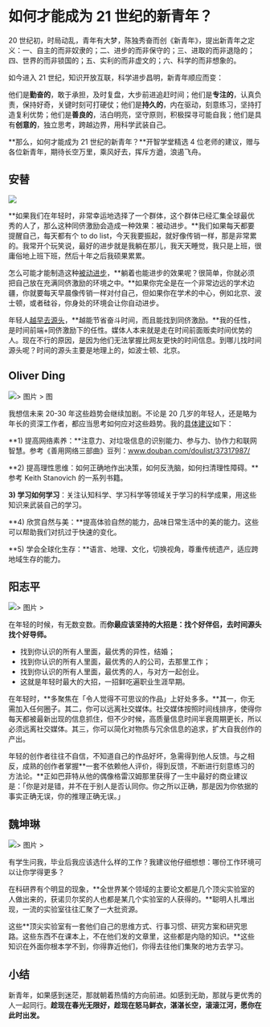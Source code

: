 # 如何才能成为 21 世纪的新青年？

20 世纪初，时局动乱，青年有大梦，陈独秀奋而创《新青年》，提出新青年之定义：一、自主的而非奴隶的；二、进步的而非保守的；三、进取的而非退隐的；四、世界的而非锁国的；五、实利的而非虚文的；六、科学的而非想象的。

如今进入 21 世纪，知识开放互联，科学进步昌明，新青年顺应而变：

他们是**勤奋的**，敢于承担，及时复盘，大步前进追赶时间；他们是**专注的**，认真负责，保持好奇，关键时刻可打硬仗；他们是**持久的**，内在驱动，刻意练习，坚持打造复利优势；他们是**善良的**，洁白明亮，坚守原则，积极探寻可能自我；他们是具有**创意的**，独立思考，跨越边界，用科学武装自己。

**那么，如何才能成为 21 世纪的新青年？**开智学堂精选 4 位老师的建议，赠与各位新青年，期待长空万里，乘风好去，挥斥方遒，浪遏飞舟。


## 安替

![](http://mmbiz.qpic.cn/mmbiz_png/ice5enJHe2TiaoNibHmWWOd3nmqn8AsLQS7Jj1xFtQZRuXOypZbH5aibNOMz4YsRIxAJlvugu5ciakgqv4Xz9gv5Qeg/640?wx_fmt=png&wxfrom=5&wx_lazy=1&tp=webp)

**如果我们在年轻时，非常幸运地选择了一个群体，这个群体已经汇集全球最优秀的人了，那么这种同侪激励会造成一种效果：被动进步。**我们如果每天都要提醒自己，每天都有个 to do list，今天我要振起，就好像传销一样，那是非常累的。我常开个玩笑说，最好的进步就是我躺在那儿，我天天睡觉，我只是上班，很庸俗地上班下班，然后十年之后我硕果累累。

怎么可能才能制造这种[被动进步](https://mp.weixin.qq.com/s?__biz=MzA4ODM4ODQ3MQ==&mid=2651928968&idx=1&sn=b5a0c4692195d425d6b35f644c7a9844&scene=4#wechat_redirect)，**躺着也能进步的效果呢？很简单，你就必须把自己放在充满同侪激励的环境之中。**如果你完全是在一个非常边远的学术边疆，你就要每天早晨像传销一样对付自己，但如果你在学术的中心，例如北京、波士顿，或者硅谷，你身处的环境会让你自动进步。

年轻人[越早去源头](https://mp.weixin.qq.com/s?__biz=MzA4ODM4ODQ3MQ==&mid=2651929192&idx=1&sn=c37d8bec0788f863e087fc68b4fd2ab7&scene=4#wechat_redirect)，**越能节省奋斗时间，而且能找到同侪激励。**我的任性，是时间前端+同侪激励下的任性。媒体人本来就是走在时间前面贩卖时间优势的人。现在不行的原因，是因为他们无法掌握比网友更快的时间信息。到哪儿找时间源头呢？时间的源头主要是地理上的，如波士顿、北京。


## Oliver Ding


![> 图片 > 图](https://mmbiz.qlogo.cn/mmbiz_jpg/ice5enJHe2ThEYLiaPicJuS8V2aKzeQIz5hwyicdn9XVALO7Y7XomfuoHNls0vhebS2zNKBJgru4ibldG5Sy7LuxWdw/0?wx_fmt=jpeg)

我想信未来 20-30 年这些趋势会继续加剧。不论是 20 几岁的年轻人，还是略为年长的资深工作者，都应当思考如何应对这些趋势。我的[具体建议](https://mp.weixin.qq.com/s?__biz=MzA4ODM4ODQ3MQ==&mid=400309686&idx=1&sn=0fd0a173794d6ef8848b1e1d82edb4a0&scene=4#wechat_redirect)如下：

**1) 提高网络素养：**注意力、对垃圾信息的识别能力、参与力、协作力和联网智慧。参考《善用网络三部曲》豆列：www.douban.com/doulist/37317987/

**2) 提高理性思维：如何正确地作出决策，如何反洗脑，如何扫清理性障碍。**参考 Keith Stanovich 的一系列书籍。

**3) 学习如何学习**：关注认知科学、学习科学等领域关于学习的科学成果，用这些知识来武装自己的学习。

**4) 欣赏自然与美：**提高体验自然的能力，品味日常生活中的美的能力。这些可以帮助我们对抗过于快速的变化。

**5) 学会全球化生存：**语言、地理、文化，切换视角，尊重传统遗产，适应跨地域生存的能力。



## 阳志平


![> 图片 > ](http://mmbiz.qpic.cn/mmbiz_png/ice5enJHe2TjreEjYT1sXEsaACmCEvVN9AofjFptTDPic8jndXvwyH3LyqNwTkC3j0IUToxbPRoQB4m6PGwvP9fg/640?wx_fmt=png&tp=webp&wxfrom=5&wx_lazy=1)


在年轻的时候，有无数变数。而**你最应该坚持的大招是：找个好伴侣，去时间源头找个好导师。**

* 找到你认识的所有人里面，最优秀的异性，结婚；
* 找到你认识的所有人里面，最优秀的人的公司，去那里工作；
* 找到你认识的所有人里面，最优秀的人，与对方一起创业。
* 这就是年轻时最大的大招，一招鲜吃遍职业生涯早期。


在年轻时，**多聚焦在「令人觉得不可思议的作品」上好处多多。**其一，你无需加入任何圈子。其二，你可以远离社交媒体。社交媒体按照时间线排序，使得你每天都被最新出现的信息抓住，但不少时候，高质量信息时间半衰周期更长，所以必须远离社交媒体。其三，你可以简化对物质与冗余信息的追求，扩大自我创作的产出。

年轻的创作者往往不自信，不知道自己的作品好坏，急需得到他人反馈。与之相反，成熟的创作者掌握**一套不依赖他人评价，得到反馈，不断进行刻意练习的方法论。**正如巴菲特从他的偶像格雷汉姆那里获得了一生中最好的商业建议是：「你是对是错，并不在于别人是否认同你。你之所以正确，那是因为你依据的事实正确无误，你的推理正确无误。」

## 魏坤琳

![> 图片 > ](http://mmbiz.qpic.cn/mmbiz_jpg/ice5enJHe2TgRsiapfZleTDVYhBb3qbN7V68vKR01jV6PFrTSnwwWcqal9THjjgwY9X4INPXlg9mfhXOy3qDKjjw/640?wx_fmt=jpeg&tp=webp&wxfrom=5&wx_lazy=1)

有学生问我，毕业后我应该选什么样的工作？我建议他仔细想想：哪份工作环境可以让你学得更多？

在科研界有个明显的现象，**全世界某个领域的主要论文都是几个顶尖实验室的人做出来的，获诺贝尔奖的人也都是某几个实验室的人获得的。**聪明人扎堆出现，一流的实验室往往汇聚了一大批资源。

这些**顶尖实验室有一套他们自己的思维方式、行事习惯、研究方案和研究思路。这些东西不在课本上，不在他们发的文章里，这些都是内隐的知识。**这些知识在外面你根本学不到，你得靠近他们，你得去往他们集聚的地方去学习。


## 小结

新青年，如果感到迷茫，那就朝着热情的方向前进。如感到无助，那就与更优秀的人一起同行。**趁现在春光无限好，趁现在怒马鲜衣，湛湛长空，滚滚江河，愿你在此时出发。**









